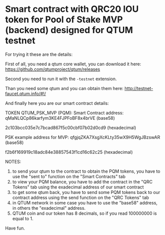 # Smart contract with QRC20 IOU token for Pool of Stake MVP (backend) designed for QTUM testnet

For trying it these are the details:

First of all, you need a qtum core wallet, you can download it here: https://github.com/qtumproject/qtum/releases

Second you need to run it with the `-testnet` extension.

Than you need some qtum and you can obtain them here: http://testnet-faucet.qtum.info/#!/

And finally here you are our smart contract details:

TOKEN QTUM_PSK_MVP (PQM):
Smart Contract address: qMaNLQCp86karfym3KE4FJPFoBF8x4brVE (base58)

2c103bcc035e7c7bcad867f5c00cbf07b02d0cd9 (hexadecimal)

PSK example address for MVP: qfgjqZKA7XsgXcKLty35wX9H5WgJBzswAR (base58)

f2b6f169919c18adc84e38857543f1cd16c62c25 (hexadecimal)

NOTES:

1) to send your qtum to the contract to obtain the PQM tokens, you have to use the "sent to" function on the "Smart Contracts" tab
2) to view your PQM balance, you have to add the contract in the "QRC Tokens" tab using the exadecimal address of our smart contract
3) to get some qtum back, you have to send some PQM tokens back to our contract address using the send function on the "QRC Tokens" tab
4) in QTUM network in some case you have to use the "base58" address, in others the "exadecimal" address.
5) QTUM coin and our token has 8 decimals, so if you read 100000000 is equal to 1.

Have fun.
